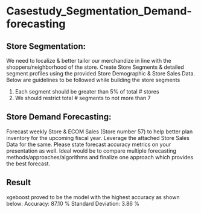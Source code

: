 # Casestudy_Segmentation_Demand-forecasting

## Store Segmentation:
We need to localize &amp; better tailor our merchandize in line with the shoppers/neighborhood of the
store.
Create Store Segments &amp; detailed segment profiles using the provided Store Demographic &amp; Store Sales
Data. Below are guidelines to be followed while building the store segments
1. Each segment should be greater than 5% of total # stores
2. We should restrict total # segments to not more than 7

## Store Demand Forecasting:
Forecast weekly Store &amp; ECOM Sales (Store number 57) to help better plan inventory for the upcoming
fiscal year. Leverage the attached Store Sales Data for the same.
Please state forecast accuracy metrics on your presentation as well. Ideal would be to compare multiple
forecasting methods/approaches/algorithms and finalize one approach which provides the best
forecast.

## Result

xgeboost proved to be the model with the highest accuracy as shown below:
Accuracy: 87.10 %
Standard Deviation: 3.86 %
